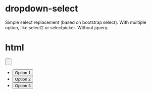 # dropdown-select
Simple select replacement (based on bootstrap select). With multiple option, like select2 or selectpicker. Without jquery.

# html
<div class="dropdown dropdown-select">
	<button type="button" name="cat_id" data-bs-toggle="dropdown" class="btn btn-lg dropdown-toggle" aria-expanded="false">&nbsp;</button>
	<ul class="dropdown-menu">
		<li><button type="button" class="dropdown-item" data-value="1">Option 1</button></li>
		<li><button type="button" class="dropdown-item" data-value="2">Option 2</button></li>
		<li><button type="button" class="dropdown-item" data-value="3">Option 3</button></li>
	</ul>
</div>